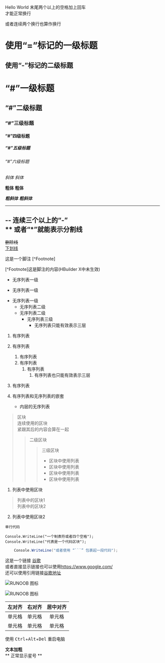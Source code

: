 Hello World
末尾两个以上的空格加上回车  
才能正常换行

或者连续两个换行也算作换行

使用“=”标记的一级标题
=============

使用“-”标记的二级标题
---------------

# “#”一级标题
## “#”二级标题
### “#”三级标题
#### “#”四级标题
##### “#”五级标题
###### “#”六级标题

_斜体_
*斜体*

__粗体__
**粗体**

___粗斜体___
***粗斜体***

***
-- 连续三个以上的“-”  
** 或者“*”就能表示分割线
---

~~删除线~~  
<u>下划线</u>

这是一个脚注 [^Footnote]
 
[^Footnote]这是脚注的内容(HBuilder X中未生效)

* 无序列表一级
+ 无序列表一级
- 无序列表一级
    * 无序列表二级
    + 无序列表二级
        - 无序列表三级
	        - 无序列表只能有效表示三层

1. 有序列表
2. 有序列表
    1. 有序列表
    2. 有序列表
	    1. 有序列表
            1. 有序列表也只能有效表示三层
3. 有序列表  


1. 有序列表和无序列表的嵌套
    - 内层的无序列表

> 区块  
> 连续使用的区块  
紧跟其后的内容会算在一起
>> 二级区块  
>>> 三级区块  
>>> - 区块中使用列表
>>> - 区块中使用列表
>>> - 区块中使用列表
>>> - 区块中使用列表

1. 列表中使用区块
> 列表中的区块1  
> 列表中的区块2
2. 列表中使用区块2

`单行代码`  

    Console.WriteLine("一个制表符或者四个空格");
    Console.WriteLine("代表是一个代码区块");

``` C#
	Console.WriteLine("或者使用 “```” 包裹起一段代码");
```

这是一个链接 [谷歌](https://www.google.com/)  
或者直接显示链接也可以使用<https://www.google.com/>  
还可以使用引用链接[谷歌地址]


![RUNOOB 图标](http://static.runoob.com/images/runoob-logo.png)

![RUNOOB 图标](http://static.runoob.com/images/runoob-logo.png "可选标题")


| 左对齐| 右对齐| 居中对齐	|
|:-----	|-----:	|:----:		|
| 单元格| 单元格| 单元格	|
| 单元格| 单元格| 单元格	|

使用 <kbd>Ctrl</kbd>+<kbd>Alt</kbd>+<kbd>Del</kbd> 重启电脑

**文本加粗**  
\*\* 正常显示星号 \*\*


[谷歌地址]: http://www.google.com/